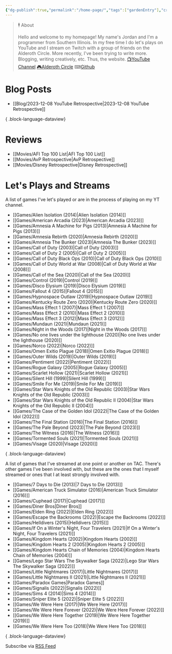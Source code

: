 ```yaml
---
{"dg-publish":true,"permalink":"/home-page/","tags":["gardenEntry"],"created":"2023-11-28","updated":"2024-08-07"}
---
```



> 🕴 About
>
> Hello and welcome to my homepage! My name's Jordan and I'm a programmer from Southern Illinois. In my free time I do let's plays on YouTube and I stream on Twitch with a group of friends on the Alderoth Circle. More recently, I've been trying to write more. Blogging, writing creatively, etc. Thus, the website.
> [📺YouTube Channel](https://youtube.com/@jordan_maynor)
> [🎮Alderoth Circle](https://www.twitch.tv/TheAlderothCircle)
> ⌨[Github](https://github.com/JMaynor)

# Blog Posts

- [[Blog/2023-12-08 YouTube Retrospective\|2023-12-08 YouTube Retrospective]]

{ .block-language-dataview}

# Reviews

- [[Movies/AFI Top 100 List\|AFI Top 100 List]]
- [[Movies/AvP Retrospective\|AvP Retrospective]]
- [[Movies/Disney Retrospective\|Disney Retrospective]]

# Let's Plays and Streams

A list of games I've let's played or are in the process of playing on my YT channel.

- [[Games/Alien Isolation (2014)\|Alien Isolation (2014)]]
- [[Games/American Arcadia (2023)\|American Arcadia (2023)]]
- [[Games/Amnesia A Machine for Pigs (2013)\|Amnesia A Machine for Pigs (2013)]]
- [[Games/Amnesia Rebirth (2020)\|Amnesia Rebirth (2020)]]
- [[Games/Amnesia The Bunker (2023)\|Amnesia The Bunker (2023)]]
- [[Games/Call of Duty (2003)\|Call of Duty (2003)]]
- [[Games/Call of Duty 2 (2005)\|Call of Duty 2 (2005)]]
- [[Games/Call of Duty Black Ops (2010)\|Call of Duty Black Ops (2010)]]
- [[Games/Call of Duty World at War (2008)\|Call of Duty World at War (2008)]]
- [[Games/Call of the Sea (2020)\|Call of the Sea (2020)]]
- [[Games/Control (2019)\|Control (2019)]]
- [[Games/Disco Elysium (2019)\|Disco Elysium (2019)]]
- [[Games/Fallout 4 (2015)\|Fallout 4 (2015)]]
- [[Games/Hypnospace Outlaw (2019)\|Hypnospace Outlaw (2019)]]
- [[Games/Kentucky Route Zero (2020)\|Kentucky Route Zero (2020)]]
- [[Games/Mass Effect 1 (2007)\|Mass Effect 1 (2007)]]
- [[Games/Mass Effect 2 (2010)\|Mass Effect 2 (2010)]]
- [[Games/Mass Effect 3 (2012)\|Mass Effect 3 (2012)]]
- [[Games/Mundaun (2021)\|Mundaun (2021)]]
- [[Games/Night in the Woods (2017)\|Night in the Woods (2017)]]
- [[Games/No one lives under the lighthouse (2020)\|No one lives under the lighthouse (2020)]]
- [[Games/Norco (2022)\|Norco (2022)]]
- [[Games/Omen Exitio Plague (2018)\|Omen Exitio Plague (2018)]]
- [[Games/Outer Wilds (2019)\|Outer Wilds (2019)]]
- [[Games/Pentiment (2022)\|Pentiment (2022)]]
- [[Games/Rogue Galaxy (2005)\|Rogue Galaxy (2005)]]
- [[Games/Scarlet Hollow (2021)\|Scarlet Hollow (2021)]]
- [[Games/Silent Hill (1999)\|Silent Hill (1999)]]
- [[Games/Smile For Me (2019)\|Smile For Me (2019)]]
- [[Games/Star Wars Knights of the Old Republic (2003)\|Star Wars Knights of the Old Republic (2003)]]
- [[Games/Star Wars Knights of the Old Republic II (2004)\|Star Wars Knights of the Old Republic II (2004)]]
- [[Games/The Case of the Golden Idol (2022)\|The Case of the Golden Idol (2022)]]
- [[Games/The Final Station (2016)\|The Final Station (2016)]]
- [[Games/The Pale Beyond (2023)\|The Pale Beyond (2023)]]
- [[Games/The Witness (2016)\|The Witness (2016)]]
- [[Games/Tormented Souls (2021)\|Tormented Souls (2021)]]
- [[Games/Visage (2020)\|Visage (2020)]]

{ .block-language-dataview}

A list of games that I've streamed at one point or another on TAC. There's other games I've been involved with, but these are the ones that I myself streamed or ones that I at least strongly involved with.

- [[Games/7 Days to Die (2013)\|7 Days to Die (2013)]]
- [[Games/American Truck Simulator (2016)\|American Truck Simulator (2016)]]
- [[Games/Cuphead (2017)\|Cuphead (2017)]]
- [[Games/Diner Bros\|Diner Bros]]
- [[Games/Elden Ring (2022)\|Elden Ring (2022)]]
- [[Games/Escape the Backrooms (2022)\|Escape the Backrooms (2022)]]
- [[Games/Helldivers (2015)\|Helldivers (2015)]]
- [[Games/If On a Winter's Night, Four Travelers (2021)\|If On a Winter's Night, Four Travelers (2021)]]
- [[Games/Kingdom Hearts (2002)\|Kingdom Hearts (2002)]]
- [[Games/Kingdom Hearts 2 (2005)\|Kingdom Hearts 2 (2005)]]
- [[Games/Kingdom Hearts Chain of Memories (2004)\|Kingdom Hearts Chain of Memories (2004)]]
- [[Games/Lego Star Wars The Skywalker Saga (2022)\|Lego Star Wars The Skywalker Saga (2022)]]
- [[Games/Little Nightmares (2017)\|Little Nightmares (2017)]]
- [[Games/Little Nightmares II (2021)\|Little Nightmares II (2021)]]
- [[Games/Paradox Games\|Paradox Games]]
- [[Games/Signalis (2022)\|Signalis (2022)]]
- [[Games/Sims 4 (2014)\|Sims 4 (2014)]]
- [[Games/Sniper Elite 5 (2022)\|Sniper Elite 5 (2022)]]
- [[Games/We Were Here (2017)\|We Were Here (2017)]]
- [[Games/We Were Here Forever (2022)\|We Were Here Forever (2022)]]
- [[Games/We Were Here Together (2019)\|We Were Here Together (2019)]]
- [[Games/We Were Here Too (2018)\|We Were Here Too (2018)]]

{ .block-language-dataview}

Subscribe via [RSS Feed](https://www.jtm.li/feed.xml)

